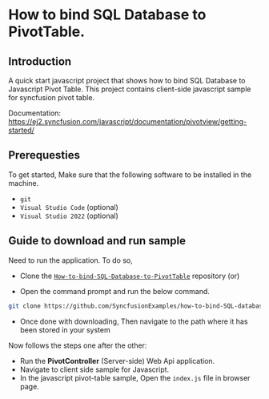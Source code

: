 # How to bind SQL Database to PivotTable.

## Introduction

A quick start javascript project that shows how to bind SQL Database to Javascript Pivot Table. This project contains client-side javascript sample for syncfusion pivot table.

Documentation: https://ej2.syncfusion.com/javascript/documentation/pivotview/getting-started/

## Prerequesties

To get started, Make sure that the following software to be installed in the machine.

* `git`
* `Visual Studio Code` (optional)
* `Visual Studio 2022` (optional)

## Guide to download and run sample

Need to run the application. To do so,

* Clone the [`How-to-bind-SQL-Database-to-PivotTable`](https://github.com/SyncfusionExamples/how-to-bind-SQL-database-to-pivot-table) repository (or)

* Open the command prompt and run the below command.

```sh
git clone https://github.com/SyncfusionExamples/how-to-bind-SQL-database-to-pivot-table
```

* Once done with downloading, Then navigate to the path where it has been stored in your system

Now follows the steps one after the other:

* Run the **PivotController** (Server-side) Web Api application.
* Navigate to client side sample for Javascript.
* In the javascript pivot-table sample, Open the `index.js` file in browser page.